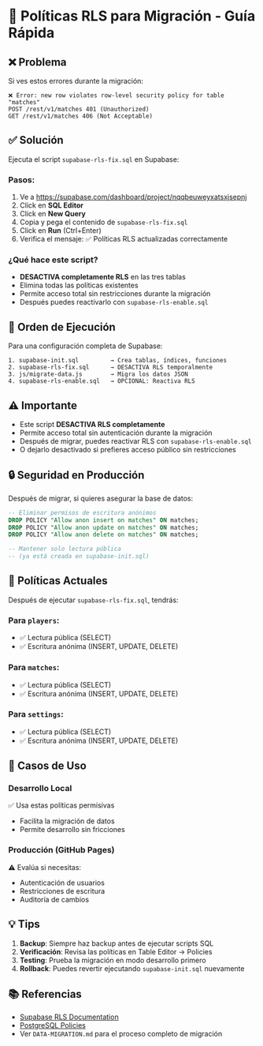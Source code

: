 # 🔐 Políticas RLS para Migración - Guía Rápida

## ❌ Problema

Si ves estos errores durante la migración:

```
❌ Error: new row violates row-level security policy for table "matches"
POST /rest/v1/matches 401 (Unauthorized)
GET /rest/v1/matches 406 (Not Acceptable)
```

## ✅ Solución

Ejecuta el script `supabase-rls-fix.sql` en Supabase:

### Pasos:

1. Ve a https://supabase.com/dashboard/project/nqqbeuweyxatsxjsepnj
2. Click en **SQL Editor**
3. Click en **New Query**
4. Copia y pega el contenido de `supabase-rls-fix.sql`
5. Click en **Run** (Ctrl+Enter)
6. Verifica el mensaje: ✅ Políticas RLS actualizadas correctamente

### ¿Qué hace este script?

- **DESACTIVA completamente RLS** en las tres tablas
- Elimina todas las políticas existentes
- Permite acceso total sin restricciones durante la migración
- Después puedes reactivarlo con `supabase-rls-enable.sql`

## 🔄 Orden de Ejecución

Para una configuración completa de Supabase:

```
1. supabase-init.sql         → Crea tablas, índices, funciones
2. supabase-rls-fix.sql      → DESACTIVA RLS temporalmente
3. js/migrate-data.js        → Migra los datos JSON
4. supabase-rls-enable.sql   → OPCIONAL: Reactiva RLS
```

## ⚠️ Importante

- Este script **DESACTIVA RLS completamente**
- Permite acceso total sin autenticación durante la migración
- Después de migrar, puedes reactivar RLS con `supabase-rls-enable.sql`
- O dejarlo desactivado si prefieres acceso público sin restricciones

## 🔒 Seguridad en Producción

Después de migrar, si quieres asegurar la base de datos:

```sql
-- Eliminar permisos de escritura anónimos
DROP POLICY "Allow anon insert on matches" ON matches;
DROP POLICY "Allow anon update on matches" ON matches;
DROP POLICY "Allow anon delete on matches" ON matches;

-- Mantener solo lectura pública
-- (ya está creada en supabase-init.sql)
```

## 📝 Políticas Actuales

Después de ejecutar `supabase-rls-fix.sql`, tendrás:

### Para `players`:
- ✅ Lectura pública (SELECT)
- ✅ Escritura anónima (INSERT, UPDATE, DELETE)

### Para `matches`:
- ✅ Lectura pública (SELECT)
- ✅ Escritura anónima (INSERT, UPDATE, DELETE)

### Para `settings`:
- ✅ Lectura pública (SELECT)
- ✅ Escritura anónima (INSERT, UPDATE, DELETE)

## 🎯 Casos de Uso

### Desarrollo Local
✅ Usa estas políticas permisivas
- Facilita la migración de datos
- Permite desarrollo sin fricciones

### Producción (GitHub Pages)
⚠️ Evalúa si necesitas:
- Autenticación de usuarios
- Restricciones de escritura
- Auditoría de cambios

## 💡 Tips

1. **Backup**: Siempre haz backup antes de ejecutar scripts SQL
2. **Verificación**: Revisa las políticas en Table Editor → Policies
3. **Testing**: Prueba la migración en modo desarrollo primero
4. **Rollback**: Puedes revertir ejecutando `supabase-init.sql` nuevamente

## 📚 Referencias

- [Supabase RLS Documentation](https://supabase.com/docs/guides/auth/row-level-security)
- [PostgreSQL Policies](https://www.postgresql.org/docs/current/sql-createpolicy.html)
- Ver `DATA-MIGRATION.md` para el proceso completo de migración
